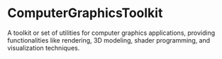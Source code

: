 # ComputerGraphicsToolkit
A toolkit or set of utilities for computer graphics applications, providing functionalities like rendering, 3D modeling, shader programming, and visualization techniques.

